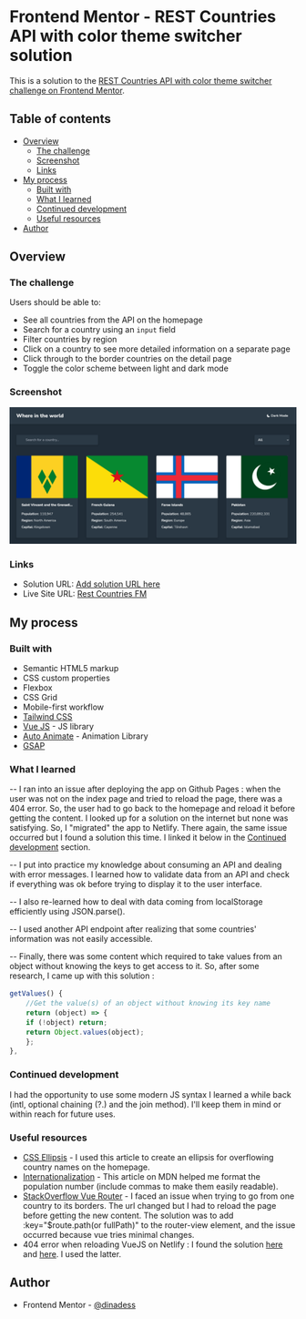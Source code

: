 # Frontend Mentor - REST Countries API with color theme switcher solution

This is a solution to the [REST Countries API with color theme switcher challenge on Frontend Mentor](https://www.frontendmentor.io/challenges/rest-countries-api-with-color-theme-switcher-5cacc469fec04111f7b848ca).

## Table of contents

- [Overview](#overview)
  - [The challenge](#the-challenge)
  - [Screenshot](#screenshot)
  - [Links](#links)
- [My process](#my-process)
  - [Built with](#built-with)
  - [What I learned](#what-i-learned)
  - [Continued development](#continued-development)
  - [Useful resources](#useful-resources)
- [Author](#author)

## Overview

### The challenge

Users should be able to:

- See all countries from the API on the homepage
- Search for a country using an `input` field
- Filter countries by region
- Click on a country to see more detailed information on a separate page
- Click through to the border countries on the detail page
- Toggle the color scheme between light and dark mode

### Screenshot

![A dark mode screenshot of the homepage](./public/screenshot.png)

### Links

- Solution URL: [Add solution URL here](https://your-solution-url.com)
- Live Site URL: [Rest Countries FM](https://dinadess.github.io/rest-countries-fm/)

## My process

### Built with

- Semantic HTML5 markup
- CSS custom properties
- Flexbox
- CSS Grid
- Mobile-first workflow
- [Tailwind CSS](https://tailwindcss.com)
- [Vue JS](https://vuejs.org/) - JS library
- [Auto Animate](auto-animate.formkit.com/) - Animation Library
- [GSAP](greensock.com/)

### What I learned

-- I ran into an issue after deploying the app on Github Pages : when the user was not on the index page and tried to reload the page, there was a 404 error. So, the user had to go back to the homepage and reload it before getting the content. I looked up for a solution on the internet but none was satisfying. So, I "migrated" the app to Netlify. There again, the same issue occurred but I found a solution this time. I linked it below in the [Continued development](#continued-development) section.

-- I put into practice my knowledge about consuming an API and dealing with error messages. I learned how to validate data from an API and check if everything was ok before trying to display it to the user interface.

-- I also re-learned how to deal with data coming from localStorage efficiently using JSON.parse().

-- I used another API endpoint after realizing that some countries' information was not easily accessible.

-- Finally, there was some content which required to take values from an object without knowing the keys to get access to it. So, after some research, I came up with this solution :

```js
getValues() {
    //Get the value(s) of an object without knowing its key name
    return (object) => {
    if (!object) return;
    return Object.values(object);
    };
},
```

### Continued development

I had the opportunity to use some modern JS syntax I learned a while back (intl, optional chaining (?.) and the join method). I'll keep them in mind or within reach for future uses.

### Useful resources

- [CSS Ellipsis](https://codefrontend.com/css-ellipsis/) - I used this article to create an ellipsis for overflowing country names on the homepage.
- [Internationalization](https://developer.mozilla.org/en-US/docs/Web/JavaScript/Reference/Global_Objects/Intl/NumberFormat) - This article on MDN helped me format the population number (include commas to make them easily readable).
- [StackOverflow Vue Router](https://stackoverflow.com/questions/59088216/vue-router-link-changes-url-but-does-not-change-router-view-component) - I faced an issue when trying to go from one country to its borders. The url changed but I had to reload the page before getting the new content. The solution was to add :key="$route.path(or fullPath)" to the router-view element, and the issue occurred because vue tries minimal changes.
- 404 error when reloading VueJS on Netlify : I found the solution [here](https://medium.com/@ishoshot/page-not-found-on-reload-vuejs-netlify-c71716e97e6) and [here](https://antonioufano.com/articles/fix-404-errors-with-vuejs-apps-on-netlify/). I used the latter.

## Author

- Frontend Mentor - [@dinadess](https://www.frontendmentor.io/profile/dinadess)
